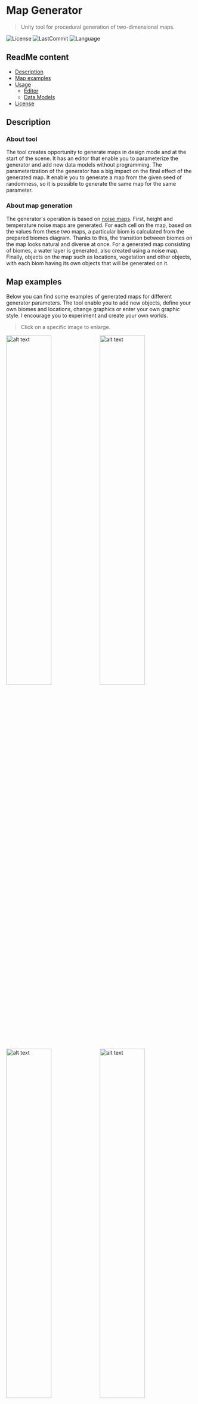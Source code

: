 # Map Generator

> Unity tool for procedural generation of two-dimensional maps.

![License](https://img.shields.io/github/license/TukanHan/Map-Generator?style=flat-square)
![LastCommit](https://img.shields.io/github/last-commit/TukanHan/Map-Generator?style=flat-square)
![Language](https://img.shields.io/github/languages/top/TukanHan/Map-Generator?style=flat-square)

## ReadMe content

* [Description](#description)
* [Map examples](#map-examples)
* [Usage](#usage)
	* [Editor](#editor)
	* [Data Models](#data-models)
* [License](#license)

## Description
### About tool
The tool creates opportunity to generate maps in design mode and at the start of the scene.  It has an editor that enable you to parameterize the generator and add new data models without programming.  The parameterization of the generator has a big impact on the final effect of the generated map. It enable you to generate a map from the given seed of randomness, so it is possible to generate the same map for the same parameter.

### About map generation
The generator's operation is based on <a href="https://www.redblobgames.com/maps/terrain-from-noise" target="_blank">noise maps</a>. First, height and temperature noise maps are generated. For each cell on the map, based on the values from these two maps, a particular biom is calculated from the prepared biomes diagram. Thanks to this, the transition between biomes on the map looks natural and diverse at once. For a generated map consisting of biomes, a water layer is generated, also created using a noise map.  Finally, objects on the map such as locations, vegetation and other objects, with each biom having its own objects that will be generated on it.

## Map examples
Below you can find some examples of generated maps for different generator parameters. The tool enable you to add new objects, define your own biomes and locations, change graphics or enter your own graphic style. I encourage you to experiment and create your own worlds.

> Click on a specific image to enlarge.

<img src="https://drive.google.com/uc?id=1jHI-vV0bvMqIG-8VD23mnXE_IqIH4ziO" alt="alt text" width="49%" height="49%"> <img src="https://drive.google.com/uc?id=1vbHfKjriRNOAG9IQs1gB80p_DFB2SYQ_" alt="alt text" width="49%" height="49%">
<img src="https://drive.google.com/uc?id=1mVKpooJsbKvZbkBvN2ZzJhDv3Hi6hPNz" alt="alt text" width="49%" height="49%"> <img src="https://drive.google.com/uc?id=1_LYgqZBkFCJcdRAxLZNt1fNThZy2F2nn" alt="alt text" width="49%" height="49%">
<img src="https://drive.google.com/uc?id=1yNUibrpAFfxmL5uqKPX_YZ9nWCVuzzXW" alt="alt text" width="49%" height="49%">  <img src="https://drive.google.com/uc?id=1LU7cpGLaM8-WbzsKudsyPtzm-KztNQWB" alt="alt text" width="49%" height="49%">

## Usage
The tool has been designed in an easy way to use. Anyone can use it without necessity to edit the source code. The tool consists of: a generator editor that allows you to parameterize the generated maps and data models that represent specific objects such as biomes, locations or individual objects.

### Editor

<img src="https://drive.google.com/uc?id=1WzwunozTFa08FIU43Sk7iEg8ay7Dfc4v" alt="Editor" width="70%" height="70%">

#### Size section
The tool enable you to generate maps in two-dimensional space. In this section you can set the sizes of the generated map.

#### Height & Temperature noise map section
In these sections you can modify the parameters of temperature and height noise maps. The generated values from these two noise maps will determine which biomes will be assigned to specific cells on the map.

>**Octaves** affects on how blurry the adjacent biomes zones will be. The greater the value, the more they will be scraggy.

>**Frequency** affects on how diverse the biomes generated will be. The lower the value, the more diverse they will be.

>**Value Range**  makes you possible to change the generated noise map values to the given range and to generate only specific biomes from the entire spectrum on the map.

>**Target Value** enable you to shift the generated values to one side of the spectrum in such a way that certain values appear more often.

#### Water noise map section
In this section you can modify the parameters of the water noise map. It has the parameters mentioned above. The appearance of the water layer will depend on the values generated here.

>**Water area percent** affects on the minimum and maximum percentage of water on the map.

#### Water biomes section
In this section you can define further layers of water depth on the map. The generator makes it possible to create separate layers for shallow and deep water or even to simulate islands.

>**Water Thresholding** defines the threshold for the values from the water noise map after which this layer will be selected. Each subsequent layer of water must have a higher threshold value.

>**Biom** assigned here will represent a given water layer.

#### Biomes diagram section
In this section you can define a biomes diagram, set its size and assign biomiom models to the appropriate cells in the diagram. The values assigned here have an influence on which biomes on the map will be adjacent. Biomes on the map are selected from the biome diagram based on the values from height and temperature noise maps.

#### Generation section
In this section you can set the details of the map generation and generate it via the button.

>**Generation type** enable you to choose whether the objects are to be generated on the tile map or maybe as sprites.

>**Generate on start** allows you to choose if the map should be generated at the start of the scene.

>**Generate random seed** allows you to choose if the map should be generated on the basis of a random seed or if it should be entered.

>**Seed** allows you to enter a specific seed of randomness, thanks to which an identical map can be generated for the same parameters.

### Data models
Data models are used to keep information on which the map generator operates. They are saved in Unity using the <a href="https://docs.unity3d.com/Manual/class-ScriptableObject.html" target="_blank">Scriptable Object</a> mechanism, thanks to which one prepared data model can be used many times. The tool has several types of data models that can be presented in a hierarchical scheme.

<p align="center"><img src="https://drive.google.com/uc?id=13OJpWmn0sEq7mBngUwIS9LRb_ZPX3Bu-" alt="Data Models" width="75%" height="75%"></p>

To create a new data model in the Unity project, press PPM in the project view, select Create -> Map Generator from the context menu, then the specific data model type. In the uploaded project you can see examples of the use of such data models.

>**Intensity** determines the chance of generating an object for each individual cell on the map, if conditions allow for it. It does not specify covering the map itself with a given type of objects.

>**Prioryty** defines the chance for this object to be generated from the entire collection of objects. The greater the priority, the greater the chance. The roulette wheel selection mechanism is used to draw an object from the collection.

>**Max Count** specifies the maximum possible number of occurrences of a given object under the parent’s object.

## License 
The author of this tool is **TukanHan** and it is released under the <a href="http://badges.mit-license.org" target="_blank">**MIT**</a> license. You have permission to do what you want with it without asking me for permission, but if you appreciate my contribution, please acknowledge the authorship.

If you like this project, support my work by sharing the project with other users so that they can also use it.
